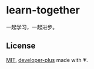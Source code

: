 # learn-together

一起学习，一起进步。

## License

[MIT](./LICENSE), [developer-plus](https://github.com/developer-plus) made with 💗.
